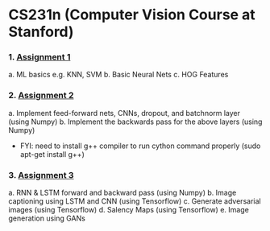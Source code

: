 # CS231n (Computer Vision Course at Stanford)

### 1. [Assignment 1](https://cs231n.github.io/assignments2017/assignment1/)
a. ML basics e.g. KNN, SVM
b. Basic Neural Nets
c. HOG Features

### 2. [Assignment 2](https://cs231n.github.io/assignments2017/assignment2/)
a. Implement feed-forward nets, CNNs, dropout, and batchnorm layer (using Numpy)
b. Implement the backwards pass for the above layers (using Numpy)

- FYI: need to install g++ compiler to run cython command properly (sudo apt-get install g++)

### 3. [Assignment 3](https://cs231n.github.io/assignments2017/assignment3/)
a. RNN & LSTM forward and backward pass (using Numpy)
b. Image captioning using LSTM and CNN (using Tensorflow)
c. Generate adversarial images (using Tensorflow)
d. Salency Maps (using Tensorflow)
e. Image generation using GANs


